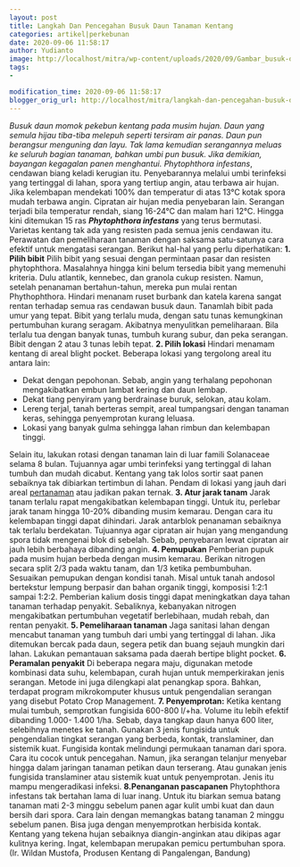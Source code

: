 ```yaml
---
layout: post
title: Langkah Dan Pencegahan Busuk Daun Tanaman Kentang
categories: artikel|perkebunan
date: 2020-09-06 11:58:17
author: Yudianto
image: http://localhost/mitra/wp-content/uploads/2020/09/Gambar_busuk-daun_968x800.jpg
tags:
- 

modification_time: 2020-09-06 11:58:17
blogger_orig_url: http://localhost/mitra/langkah-dan-pencegahan-busuk-daun.html
---
```


<em>Busuk daun momok pekebun kentang pada musim hujan. Daun yang semula hijau tiba-tiba melepuh seperti tersiram air panas. Daun pun berangsur menguning dan layu. Tak lama kemudian serangannya meluas ke seluruh bagian tanaman, bahkan umbi pun busuk. Jika demikian, bayangan kegagalan panen menghantui.</em>
<em>Phytophthora infestans</em>, cendawan biang keladi kerugian itu. Penyebarannya melalui umbi terinfeksi yang tertinggal di lahan, spora yang tertiup angin, atau terbawa air hujan. Jika kelembapan mendekati 100% dan temperatur di atas 13°C kotak spora mudah terbawa angin. Cipratan air hujan media penyebaran lain. Serangan terjadi bila temperatur rendah, siang 16-24°C dan malam hari 12°C.
Hingga kini ditemukan 15 ras <em><strong>Phytophthora infestans</strong></em> yang terus bermutasi. Varietas kentang tak ada yang resisten pada semua jenis cendawan itu. Perawatan dan pemeliharaan tanaman dengan saksama satu-satunya cara efektif untuk mengatasi serangan. Berikut hal-hal yang perlu diperhatikan:
<strong>1. Pilih bibit</strong>
Pilih bibit yang sesuai dengan permintaan pasar dan resisten phytophthora. Masalahnya hingga kini belum tersedia bibit yang memenuhi kriteria. Dulu atlantik, kennebec, dan granola cukup resisten. Namun, setelah penanaman bertahun-tahun, mereka pun mulai rentan Phythophthora. Hindari menanam ruset burbank dan katela karena sangat rentan terhadap semua ras cendawan busuk daun.
Tanamlah bibit pada umur yang tepat. Bibit yang terlalu muda, dengan satu tunas kemungkinan pertumbuhan kurang seragam. Akibatnya menyulitkan pemeliharaan. Bila terlalu tua dengan banyak tunas, tumbuh kurang subur, dan peka serangan. Bibit dengan 2 atau 3 tunas lebih tepat.
<strong>2. Pilih lokasi</strong>
Hindari menamam kentang di areal blight pocket. Beberapa lokasi yang tergolong areal itu antara lain:
<ul>
 	<li>Dekat dengan pepohonan. Sebab, angin yang terhalang pepohonan mengakibatkan embun lambat kering dan daun lembap.</li>
 	<li>Dekat tiang penyiram yang berdrainase buruk, selokan, atau kolam.</li>
 	<li>Lereng terjal, tanah berteras sempit, areal tumpangsari dengan tanaman keras, sehingga penyemprotan kurang leluasa.</li>
 	<li>Lokasi yang banyak gulma sehingga lahan rimbun dan kelembapan tinggi.</li>
</ul>
Selain itu, lakukan rotasi dengan tanaman lain di luar famili Solanaceae selama 8 bulan. Tujuannya agar umbi terinfeksi yang tertinggal di lahan tumbuh dan mudah dicabut.
Kentang yang tak lolos sortir saat panen sebaiknya tak dibiarkan tertimbun di lahan. Pendam di lokasi yang jauh dari areal <a class="wpil_keyword_link " href="http://127.0.0.1/mitra/pertanian"  title="pertanaman" data-wpil-keyword-link="linked">pertanaman</a> atau jadikan pakan ternak.
<strong>3. Atur jarak tanam</strong>
Jarak tanam terlalu rapat mengakibatkan kelembapan tinggi. Untuk itu, perlebar jarak tanam hingga 10-20% dibanding musim kemarau. Dengan cara itu kelembapan tinggi dapat dihindari.
Jarak antarblok penanaman sebaiknya tak terlalu berdekatan. Tujuannya agar cipratan air hujan yang mengandung spora tidak mengenai blok di sebelah. Sebab, penyebaran lewat cipratan air jauh lebih berbahaya dibanding angin.
<strong>4. Pemupukan</strong>
Pemberian pupuk pada musim hujan berbeda dengan musim kemarau. Berikan nitrogen secara split 2/3 pada waktu tanam, dan 1/3 ketika pembumbuhan. Sesuaikan pemupukan dengan kondisi tanah. Misal untuk tanah andosol bertekstur lempung berpasir dan bahan organik tinggi, komposisi 1:2:1 sampai 1:2:2. Pemberian kalium dosis tinggi dapat meningkatkan daya tahan tanaman terhadap penyakit. Sebaliknya, kebanyakan nitrogen mengakibatkan pertumbuhan vegetatif berlebihaan, mudah rebah, dan rentan penyakit.
<strong>5. Pemeliharaan tanaman</strong>
Jaga sanitasi lahan dengan mencabut tanaman yang tumbuh dari umbi yang tertinggal di lahan. Jika ditemukan bercak pada daun, segera petik dan buang sejauh mungkin dari lahan. Lakukan pemantauan saksama pada daerah bertipe blight pocket.
<strong>6. Peramalan penyakit</strong>
Di beberapa negara maju, digunakan metode kombinasi data suhu, kelembapan, curah hujan untuk memperkirakan jenis serangan. Metode ini juga dilengkapi alat penangkap spora. Bahkan, terdapat program mikrokomputer khusus untuk pengendalian serangan yang disebut Potato Crop Management.
<strong>7. Penyemprotan:</strong>
Ketika kentang mulai tumbuh, semprotkan fungisida 600-800 l/+ha. Volume itu lebih efektif dibanding 1.000- 1.400 1/ha. Sebab, daya tangkap daun hanya 600 liter, selebihnya menetes ke tanah. Gunakan 3 jenis fungisida untuk pengendalian tingkat serangan yang berbeda, kontak, translaminer, dan sistemik kuat.
Fungisida kontak melindungi permukaan tanaman dari spora. Cara itu cocok untuk pencegahan. Namun, jika serangan telanjur menyebar hingga dalam jaringan tanaman petikan daun terserang. Atau gunakan jenis fungisida translaminer atau sistemik kuat untuk penyemprotan. Jenis itu mampu mengeradikasi infeksi.
<strong>8.Penanganan pascapanen</strong>
Phytophthora infestans tak bertahan lama di luar inang. Untuk itu biarkan semua batang tanaman mati 2-3 minggu sebelum panen agar kulit umbi kuat dan daun bersih dari spora. Cara lain dengan memangkas batang tanaman 2 minggu sebelum panen. Bisa juga dengan menyemprotkan herbisida kontak. Kentang yang tekena hujan sebaiknya diangin-anginkan atau dikipas agar kulitnya kering. Ingat, kelembapan merupakan pemicu pertumbuhan spora. (Ir. Wildan Mustofa, Produsen Kentang di Pangalengan, Bandung)
